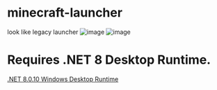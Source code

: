 # minecraft-launcher
look like legacy launcher
![image](https://github.com/user-attachments/assets/1dfa5520-7d08-4b3c-b0bf-e608c7233128)
![image](https://github.com/user-attachments/assets/7c123b01-5ff6-48cb-841c-96cfcac6a08b)
# Requires .NET 8 Desktop Runtime.
[.NET 8.0.10 Windows Desktop Runtime](https://dotnet.microsoft.com/ja-jp/download/dotnet/thank-you/runtime-desktop-8.0.10-windows-x64-installer)
